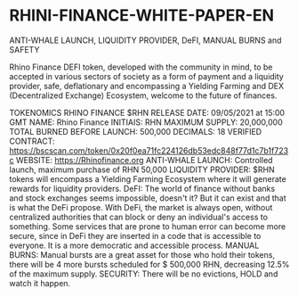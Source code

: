 # RHINI-FINANCE-WHITE-PAPER-EN
ANTI-WHALE LAUNCH, LIQUIDITY PROVIDER, DeFI, MANUAL BURNS and SAFETY

Rhino Finance DEFI token, developed with the community in mind, to be accepted in various sectors of society as a form of payment and a liquidity provider, safe, deflationary and encompassing a Yielding Farming and DEX (Decentralized Exchange) Ecosystem, welcome to the future of finances.

TOKENOMICS RHINO FINANCE $RHN
RELEASE DATE: 09/05/2021 at 15:00 GMT
NAME: Rhino Finance
INITIAIS: RHN
MAXIMUM SUPPLY: 20,000,000
TOTAL BURNED BEFORE LAUNCH: 500,000
DECIMALS: 18
VERIFIED CONTRACT: https://bscscan.com/token/0x20f0ea71fc224126db53edc848f77d1c7b1f723c
WEBSITE: https://Rhinofinance.org
ANTI-WHALE LAUNCH: Controlled launch, maximum purchase of RHN 50,000
LIQUIDITY PROVIDER: $RHN tokens will encompass a Yielding Farming Ecosystem where it will generate rewards for liquidity providers.
DeFI: The world of finance without banks and stock exchanges seems impossible, doesn't it? But it can exist and that is what the DeFi propose. With DeFi, the market is always open, without centralized authorities that can block or deny an individual's access to something.
Some services that are prone to human error can become more secure, since in DeFi they are inserted in a code that is accessible to everyone. It is a more democratic and accessible process.
MANUAL BURNS: Manual bursts are a great asset for those who hold their tokens, there will be 4 more bursts scheduled for $ 500,000 RHN, decreasing 12.5% of the maximum supply.
SECURITY: There will be no evictions, HOLD and watch it happen.
